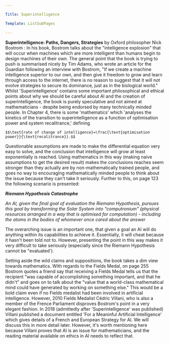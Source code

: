 ```yaml
---

Title: Superintelligence

Template: ListSubPages

---
```



**Superintelligence: Paths, Dangers, Strategies** by Oxford philosopher Nick Bostrom : In his book, Bostrom talks about the "intelligence explosion" that will occur when machines which are more intelligent than humans begin to design machines of their own. The general point that the book is trying to push is summarised nicely by Tim Adams, who wrote an article for the Guardian following an interview with Bostrom,	"If we create a machine intelligence superior to our own, and then give it freedom to grow and learn through access to the internet, there is no reason to suggest that it will not evolve strategies to secure its dominance, just as in the biological world." Whilst 'Superintelligence' contains some important philosophical and ethical points about why we should be careful about AI and the creation of superintelligence, the book is purely speculative and not aimed at mathematicians - despite being endorsed by many technically minded people. In Chapter 4, there is some 'mathematics' which 'analyses the kinetics of the transition to superintelligence as a function of optimisation power and system recalitrance,' defining

	$$\text{rate of change of intelligence}=\frac{\text{optimisation power}}{\text{recalitrance}}.$$
	
Questionable assumptions are made to make the differential equation very easy to solve, and the conclusion that intelligence will grow at least exponentially is reached. Using mathematics in this way (making naive assumptions to get the desired result) makes the conclusions reaches seem stronger than they actually are by non-mathematically trained people, and goes no way to encouraging mathematically minded people to think about the issue because they can't take it seriously. Further to this, on page 123 the following scenario is presented:

 ***Riemann Hypothesis Catastrophe***

*An AI, given the final goal of evaluation the Riemann Hypothesis, pursues this goal by transforming the Solar System into "computronium" (physical resources arranged in a way that is optimised for computation) - including the atoms in the bodies of whomever once cared about the answer*

The overarching issue is an important one, that given a goal an AI will do anything within its capabilities to achieve it. Essentially, it will cheat because it hasn't been told not to. However, presenting the point in this way makes it very difficult to take seriously (especially since the Riemann Hypothesis cannot be "evaluated'). 

Setting aside the wild claims and suppositions, the book takes a dim view towards mathematics. With regards to the Fields Medal, on page 255 Bostrom quotes a friend say that receiving a Fields Medal tells us that the recipient "was capable of accomplishing something important, and that he didn't" and goes on to talk about the "value that a world-class mathematical mind could have generated by working on something else." This would be a bold claim even if no Fields medalist had been involved in artificial intelligence. However, 2010 Fields Medalist Cédric Villani, who is also a member of the Frence Parliament disproves Bostrom's point in a very elegant fashion. In 2018 (admittedly after 'Superintelligence' was published) Villani published a document entitled 'For a Meaninful Artificial Intelligence' which gives details of a French and European Strategy for AI. We will discuss this in more detail later. However, it's worth mentioning here because Villani proves that AI is an issue for mathematicians, and the reading material available on ethics in AI needs to reflect that.
	

